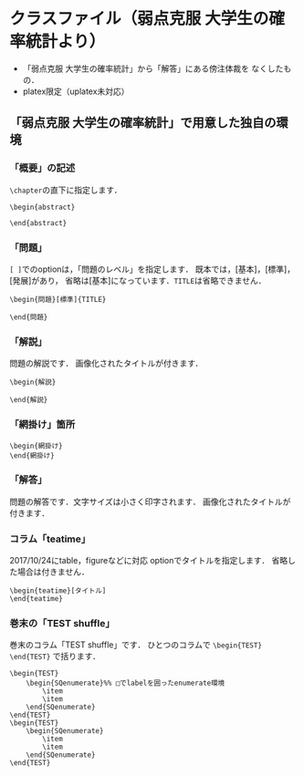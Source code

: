 # クラスファイル（弱点克服 大学生の確率統計より）

* 「弱点克服 大学生の確率統計」から「解答」にある傍注体裁を
なくしたもの．
* platex限定（uplatex未対応）

## 「弱点克服 大学生の確率統計」で用意した独自の環境
### 「概要」の記述

``\chapter``の直下に指定します．
```
\begin{abstract}

\end{abstract}
```

### 「問題」
`[ ]`でのoptionは，「問題のレベル」を指定します．
既本では，[基本]，[標準]，[発展]があり，
省略は[基本]になっています．``TITLE``は省略できません．
```
\begin{問題}[標準]{TITLE}

\end{問題}
```

### 「解説」
問題の解説です．
画像化されたタイトルが付きます．

```
\begin{解説}

\end{解説}
```

### 「網掛け」箇所

```
\begin{網掛け}
\end{網掛け}
```

### 「解答」
問題の解答です．文字サイズは小さく印字されます．
画像化されたタイトルが付きます．


### コラム「teatime」
2017/10/24にtable，figureなどに対応
optionでタイトルを指定します．
省略した場合は付きません．
```
\begin{teatime}[タイトル]
\end{teatime}
```


### 巻末の「TEST shuffle」
巻末のコラム「TEST shuffle」です．
ひとつのコラムで
`\begin{TEST}   \end{TEST}`
で括ります．

```
\begin{TEST}
	\begin{SQenumerate}%% □でlabelを囲ったenumerate環境
		\item
		\item
	\end{SQenumerate}
\end{TEST}
\begin{TEST}
	\begin{SQenumerate}
		\item
		\item
	\end{SQenumerate}
\end{TEST}
```



